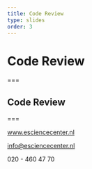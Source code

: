 ```yaml
---
title: Code Review 
type: slides
order: 3
---
```


<!-- .slide: data-state="title" -->

# Code Review

===

<!-- .slide: data-state="standard" -->

## Code Review <TODO> 
 

===

<!-- .slide: data-state="keepintouch" -->

www.esciencecenter.nl

info@esciencecenter.nl
 
020 - 460 47 70   
